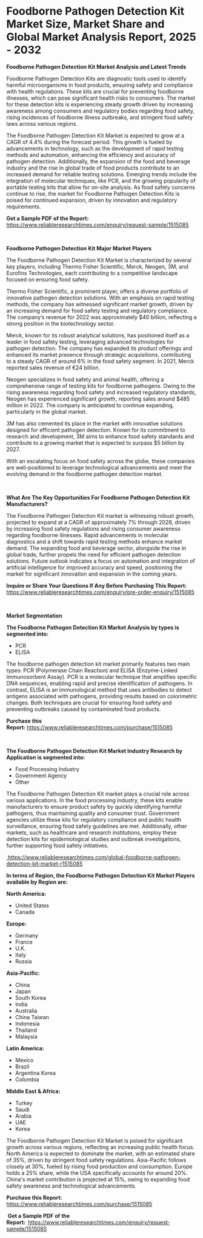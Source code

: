 <p><h1>Foodborne Pathogen Detection Kit Market Size, Market Share and Global Market Analysis Report, 2025 - 2032</h1></p><p><strong>Foodborne Pathogen Detection Kit Market Analysis and Latest Trends</strong></p>
<p><p>Foodborne Pathogen Detection Kits are diagnostic tools used to identify harmful microorganisms in food products, ensuring safety and compliance with health regulations. These kits are crucial for preventing foodborne illnesses, which can pose significant health risks to consumers. The market for these detection kits is experiencing steady growth driven by increasing awareness among consumers and regulatory bodies regarding food safety, rising incidences of foodborne illness outbreaks, and stringent food safety laws across various regions.</p><p>The Foodborne Pathogen Detection Kit Market is expected to grow at a CAGR of 4.4% during the forecast period. This growth is fueled by advancements in technology, such as the development of rapid testing methods and automation, enhancing the efficiency and accuracy of pathogen detection. Additionally, the expansion of the food and beverage industry and the rise in global trade of food products contribute to an increased demand for reliable testing solutions. Emerging trends include the integration of molecular techniques, like PCR, and the growing popularity of portable testing kits that allow for on-site analysis. As food safety concerns continue to rise, the market for Foodborne Pathogen Detection Kits is poised for continued expansion, driven by innovation and regulatory requirements.</p></p>
<p><strong>Get a Sample PDF of the Report:&nbsp;</strong> <a href="https://www.reliableresearchtimes.com/enquiry/request-sample/1515085?utm_campaign=3027&utm_medium=2&utm_source=Github&utm_content=ia&utm_term=16042025&utm_id=foodborne-pathogen-detection-kit">https://www.reliableresearchtimes.com/enquiry/request-sample/1515085</a></p>
<p>&nbsp;</p>
<p><strong>Foodborne Pathogen Detection Kit Major Market Players</strong></p>
<p><p>The Foodborne Pathogen Detection Kit Market is characterized by several key players, including Thermo Fisher Scientific, Merck, Neogen, 3M, and Eurofins Technologies, each contributing to a competitive landscape focused on ensuring food safety.</p><p>Thermo Fisher Scientific, a prominent player, offers a diverse portfolio of innovative pathogen detection solutions. With an emphasis on rapid testing methods, the company has witnessed significant market growth, driven by an increasing demand for food safety testing and regulatory compliance. The company’s revenue for 2022 was approximately $40 billion, reflecting a strong position in the biotechnology sector.</p><p>Merck, known for its robust analytical solutions, has positioned itself as a leader in food safety testing, leveraging advanced technologies for pathogen detection. The company has expanded its product offerings and enhanced its market presence through strategic acquisitions, contributing to a steady CAGR of around 6% in the food safety segment. In 2021, Merck reported sales revenue of €24 billion.</p><p>Neogen specializes in food safety and animal health, offering a comprehensive range of testing kits for foodborne pathogens. Owing to the rising awareness regarding food safety and increased regulatory standards, Neogen has experienced significant growth, reporting sales around $485 million in 2022. The company is anticipated to continue expanding, particularly in the global market.</p><p>3M has also cemented its place in the market with innovative solutions designed for efficient pathogen detection. Known for its commitment to research and development, 3M aims to enhance food safety standards and contribute to a growing market that is expected to surpass $5 billion by 2027.</p><p>With an escalating focus on food safety across the globe, these companies are well-positioned to leverage technological advancements and meet the evolving demand in the foodborne pathogen detection market.</p></p>
<p>&nbsp;</p>
<p><strong>What Are The Key Opportunities For Foodborne Pathogen Detection Kit Manufacturers?</strong></p>
<p><p>The Foodborne Pathogen Detection Kit market is witnessing robust growth, projected to expand at a CAGR of approximately 7% through 2028, driven by increasing food safety regulations and rising consumer awareness regarding foodborne illnesses. Rapid advancements in molecular diagnostics and a shift towards rapid testing methods enhance market demand. The expanding food and beverage sector, alongside the rise in global trade, further propels the need for efficient pathogen detection solutions. Future outlook indicates a focus on automation and integration of artificial intelligence for improved accuracy and speed, positioning the market for significant innovation and expansion in the coming years.</p></p>
<p><strong>Inquire or Share Your Questions If Any Before Purchasing This Report:</strong> <a href="https://www.reliableresearchtimes.com/enquiry/pre-order-enquiry/1515085?utm_campaign=3027&utm_medium=2&utm_source=Github&utm_content=ia&utm_term=16042025&utm_id=foodborne-pathogen-detection-kit">https://www.reliableresearchtimes.com/enquiry/pre-order-enquiry/1515085</a></p>
<p>&nbsp;</p>
<p><strong>Market Segmentation</strong></p>
<p><strong>The Foodborne Pathogen Detection Kit Market Analysis by types is segmented into:</strong></p>
<p><ul><li>PCR</li><li>ELISA</li></ul></p>
<p><p>The foodborne pathogen detection kit market primarily features two main types: PCR (Polymerase Chain Reaction) and ELISA (Enzyme-Linked Immunosorbent Assay). PCR is a molecular technique that amplifies specific DNA sequences, enabling rapid and precise identification of pathogens. In contrast, ELISA is an immunological method that uses antibodies to detect antigens associated with pathogens, providing results based on colorimetric changes. Both techniques are crucial for ensuring food safety and preventing outbreaks caused by contaminated food products.</p></p>
<p><strong>Purchase this Report:&nbsp;</strong><a href="https://www.reliableresearchtimes.com/purchase/1515085?utm_campaign=3027&utm_medium=2&utm_source=Github&utm_content=ia&utm_term=16042025&utm_id=foodborne-pathogen-detection-kit">https://www.reliableresearchtimes.com/purchase/1515085</a></p>
<p>&nbsp;</p>
<p><strong>The Foodborne Pathogen Detection Kit Market Industry Research by Application is segmented into:</strong></p>
<p><ul><li>Food Processing Industry</li><li>Government Agency</li><li>Other</li></ul></p>
<p><p>The Foodborne Pathogen Detection Kit market plays a crucial role across various applications. In the food processing industry, these kits enable manufacturers to ensure product safety by quickly identifying harmful pathogens, thus maintaining quality and consumer trust. Government agencies utilize these kits for regulatory compliance and public health surveillance, ensuring food safety guidelines are met. Additionally, other markets, such as healthcare and research institutions, employ these detection kits for epidemiological studies and outbreak investigations, further supporting food safety initiatives.</p></p>
<p><a href="https://www.reliableresearchtimes.com/global-foodborne-pathogen-detection-kit-market-r1515085?utm_campaign=3027&utm_medium=2&utm_source=Github&utm_content=ia&utm_term=16042025&utm_id=foodborne-pathogen-detection-kit">&nbsp;https://www.reliableresearchtimes.com/global-foodborne-pathogen-detection-kit-market-r1515085</a></p>
<p><strong>In terms of Region, the Foodborne Pathogen Detection Kit Market Players available by Region are:</strong></p>
<p>
    <p> <strong> North America: </strong>
        <ul>
            <li>United States</li>
            <li>Canada</li>
        </ul>
        </p> 
    <p> <strong> Europe: </strong>
        <ul>
            <li>Germany</li>
            <li>France</li>
            <li>U.K.</li>
            <li>Italy</li>
            <li>Russia</li>
        </ul>
        </p> 
    <p> <strong> Asia-Pacific: </strong>
        <ul>
            <li>China</li>
            <li>Japan</li>
            <li>South Korea</li>
            <li>India</li>
            <li>Australia</li>
            <li>China Taiwan</li>
            <li>Indonesia</li>
            <li>Thailand</li>
            <li>Malaysia</li>
        </ul>
        </p> 
    <p> <strong> Latin America: </strong>
        <ul>
            <li>Mexico</li>
            <li>Brazil</li>
            <li>Argentina Korea</li>
            <li>Colombia</li>
        </ul>
        </p> 
    <p> <strong> Middle East & Africa: </strong>
        <ul>
            <li>Turkey</li>
            <li>Saudi</li>
            <li>Arabia</li>
            <li>UAE</li>
            <li>Korea</li>
        </ul>
    </p>
    </p>
<p><p>The Foodborne Pathogen Detection Kit Market is poised for significant growth across various regions, reflecting an increasing public health focus. North America is expected to dominate the market, with an estimated share of 35%, driven by stringent food safety regulations. Asia-Pacific follows closely at 30%, fueled by rising food production and consumption. Europe holds a 25% share, while the USA specifically accounts for around 20%. China's market contribution is projected at 15%, owing to expanding food safety awareness and technological advancements.</p></p>
<p><strong>Purchase this Report: </strong><a href="https://www.reliableresearchtimes.com/purchase/1515085?utm_campaign=3027&utm_medium=2&utm_source=Github&utm_content=ia&utm_term=16042025&utm_id=foodborne-pathogen-detection-kit">https://www.reliableresearchtimes.com/purchase/1515085</a></p>
<p>&nbsp;<strong>Get a Sample PDF of the Report:&nbsp;&nbsp;</strong><a href="https://www.reliableresearchtimes.com/enquiry/request-sample/1515085?utm_campaign=3027&utm_medium=2&utm_source=Github&utm_content=ia&utm_term=16042025&utm_id=foodborne-pathogen-detection-kit">https://www.reliableresearchtimes.com/enquiry/request-sample/1515085</a></p>
<p><strong></strong></p>
<p><p></p><p></p><p></p></p>
